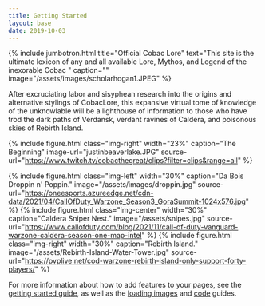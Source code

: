 ```yaml
---
title: Getting Started
layout: base
date: 2019-10-03
---
```


{% include jumbotron.html
  title="Official Cobac Lore"
  text="This site is the ultimate lexicon of any and all available Lore, Mythos, and Legend of the inexorable Cobac "
  caption=""
  image="/assets/images/scholarhogan1.JPEG"
%}


After excruciating labor and sisyphean research into the origins and alternative stylings of CobacLore, this expansive virtual tome of knowledge of the unknowlable will be a lighthouse of information to those who have trod the dark paths of Verdansk, verdant ravines of Caldera, and poisonous skies of Rebirth Island.  

{% include figure.html
  class="img-right"
  width="23%"
  caption="The Beginning"
  image-url="justinbeaverlake.JPG"
  source-url="https://www.twitch.tv/cobacthegreat/clips?filter=clips&range=all"
%}  


{% include figure.html
class="img-left"
width="30%"
caption="Da Bois Droppin n' Poppin."
image="/assets/images/droppin.jpg"
source-url="https://oneesports.azureedge.net/cdn-data/2021/04/CallOfDuty_Warzone_Season3_GoraSummit-1024x576.jpg"
%}
{% include figure.html
class="img-center"
width="30%"
caption="Caldera Sniper Nest."
image="/assets/snipes.jpg"
source-url="https://www.callofduty.com/blog/2021/11/call-of-duty-vanguard-warzone-caldera-season-one-map-intel"
%}
{% include figure.html
class="img-right"
width="30%"
caption="Rebirth Island."
image="/assets/Rebirth-Island-Water-Tower.jpg"
source-url="https://pvplive.net/cod-warzone-rebirth-island-only-support-forty-players/"
%}  

For more information about how to add features to your pages, see the [getting started guide](guides/getting-started), as well as the [loading images](guides/loading-images) and [code](guides/code) guides.
